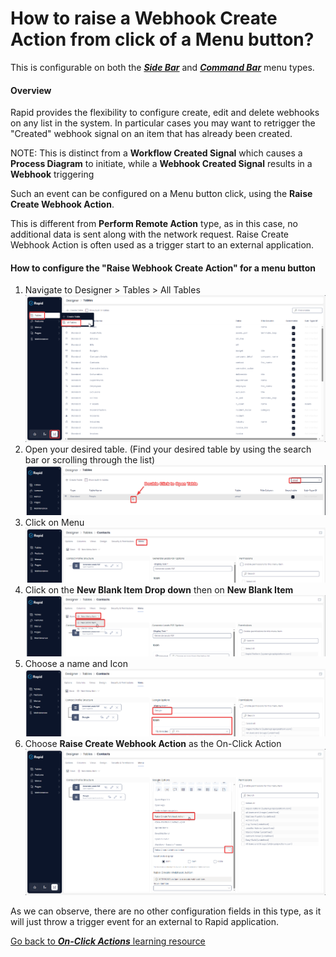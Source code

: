 # How to raise a Webhook Create Action from click of a Menu button?

This is configurable on both the ***[Side Bar](https://docs.rapidplatform.com/books/glossary/page/sidebar)*** and ***[Command Bar](https://docs.rapidplatform.com/books/glossary/page/command-bar)*** menu types.

#### Overview

Rapid provides the flexibility to configure create, edit and delete webhooks on any list in the system. In particular cases you may want to retrigger the "Created" webhook signal on an item that has already been created.

NOTE: This is distinct from a **Workflow Created Signal** which causes a **Process Diagram** to initiate, while a **Webhook Created Signal** results in a **Webhook** triggering

Such an event can be configured on a Menu button click, using the **Raise Create Webhook Action**.

This is different from **Perform Remote Action** type, as in this case, no additional data is sent along with the network request. Raise Create Webhook Action is often used as a trigger start to an external application.

#### How to configure the "Raise Webhook Create Action" for a menu button

1. Navigate to Designer &gt; Tables &gt; All Tables  
    ![image-1702254881217.png](./../Global-Images/downloaded_image_1705285628521.png)
2. Open your desired table. (Find your desired table by using the search bar or scrolling through the list)  
    ![image-1702265202904.png](./../Global-Images/downloaded_image_1705285684470.png)
3. Click on Menu  
    ![image-1702270949641.png](./../Global-Images/downloaded_image_1705285685482.png)
4. Click on the **New Blank Item Drop down** then on **New Blank Item** ![image-1702271004715.png](./../Global-Images/downloaded_image_1705285686494.png)
5. Choose a name and Icon  
    ![image-1702271084339.png](./../Global-Images/downloaded_image_1705285687510.png)
6. Choose **Raise Create Webhook Action** as the On-Click Action  
    ![image-1702272072115.png](./downloaded_image_1705285696642.png)

As we can observe, there are no other configuration fields in this type, as it will just throw a trigger event for an external to Rapid application.

[Go back to ***On-Click Actions*** learning resource](https://docs.rapidplatform.com/books/experiences/page/how-to-set-on-click-action-for-a-menu-item "How to set On-Click Action for a menu item?")
